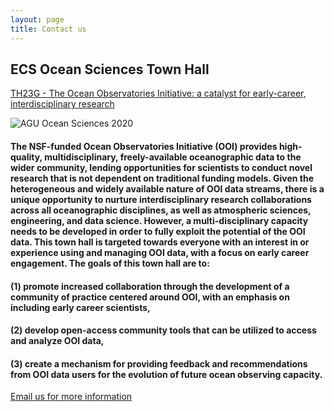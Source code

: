 ```yaml
---
layout: page
title: Contact us
---
```


## ECS Ocean Sciences Town Hall

[TH23G - The Ocean Observatories Initiative: a catalyst for early-career, interdisciplinary research](https://agu.confex.com/agu/osm20/prelim.cgi/Session/92243)

![AGU Ocean Sciences 2020](https://agu.confex.com/img/agu/osm20/banner.png)

#### The NSF-funded Ocean Observatories Initiative (OOI) provides  high-quality, multidisciplinary, freely-available oceanographic data to the wider community, lending opportunities for scientists to conduct novel research that is not dependent on traditional funding models. Given the heterogeneous and widely available nature of OOI data streams, there is a unique opportunity to nurture interdisciplinary research collaborations across all oceanographic disciplines, as well as atmospheric sciences, engineering, and data science. However, a multi-disciplinary capacity needs to be developed in order to fully exploit the potential of the OOI data. This town hall is targeted towards everyone with an interest in or experience using and managing OOI data, with a focus on early career engagement. The goals of this town hall are to:

#### (1) promote increased collaboration through the development of a community of practice centered around OOI, with an emphasis on including early career scientists,

#### (2) develop open-access community tools that can be utilized to access and analyze OOI data,

#### (3) create a mechanism for providing feedback and recommendations from OOI data users for the evolution of future ocean observing capacity.



[Email us for more information](mailto:OceanObsECS@gmail.com)
